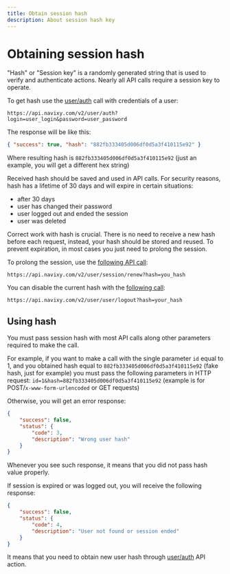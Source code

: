 ```yaml
---
title: Obtain session hash
description: About session hash key
---
```


# Obtaining session hash

"Hash" or "Session key" is a randomly generated string that is used to verify and authenticate actions.
Nearly all API calls require a session key to operate.

To get hash use the [user/auth](../resources/commons/user/index.md#auth) call with credentials of a user:

    https://api.navixy.com/v2/user/auth?login=user_login&password=user_password

The response will be like this:

```json
{ "success": true, "hash": "882fb333405d006df0d5a3f410115e92" }
```                                                             

Where resulting hash is `882fb333405d006df0d5a3f410115e92` (just an example, you will get a different hex string)

Received hash should be saved and used in API calls. For security reasons, 
hash has a lifetime of 30 days and will expire in certain situations:

*	after 30 days
*	user has changed their password
*	user logged out and ended the session
*	user was deleted

Correct work with hash is crucial. There is no need to receive a new hash before each request, 
instead, your hash should be stored and reused. To prevent expiration, in most cases you just need to
prolong the session.

To prolong the session, use the [following API call](../resources/commons/user/session/session.md#renew):

    https://api.navixy.com/v2/user/session/renew?hash=you_hash

You can disable the current hash with the [following call](../resources/commons/user/index.md#logout):

    https://api.navixy.com/v2/user/user/logout?hash=your_hash
    
## Using hash

You must pass session hash with most API calls along other parameters required to make the call.

For example, if you want to make a call with the single parameter `id` equal to 1, and you obtained hash equal to
`882fb333405d006df0d5a3f410115e92` (fake hash, just for example) you must pass the following parameters in HTTP request:
`id=1&hash=882fb333405d006df0d5a3f410115e92` (example is for POST/`x-www-form-urlencoded` or GET requests)

Otherwise, you will get an error response:
```json
{
    "success": false,
    "status": {
        "code": 3,
        "description": "Wrong user hash"
    }
}
``` 
Whenever you see such response, it means that you did not pass hash value properly.

If session is expired or was logged out, you will receive the following response:
```json
{
    "success": false,
    "status": {
        "code": 4,
        "description": "User not found or session ended"
    }
}
```
It means that you need to obtain new user hash through [user/auth](../resources/commons/user/index.md#auth) API action. 